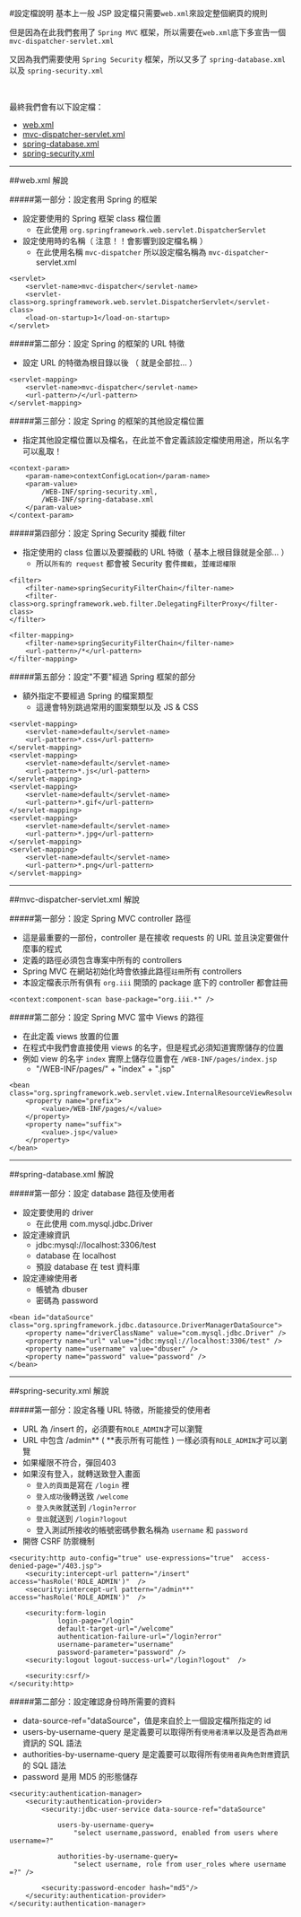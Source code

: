 #設定檔說明
基本上一般 JSP 設定檔只需要`web.xml`來設定整個網頁的規則

但是因為在此我們套用了 `Spring MVC` 框架，所以需要在`web.xml`底下多宣告一個`mvc-dispatcher-servlet.xml`

又因為我們需要使用 `Spring Security` 框架，所以又多了 `spring-database.xml` 以及 `spring-security.xml`

<br>

最終我們會有以下設定檔：

* [web.xml](#web.xml)
* [mvc-dispatcher-servlet.xml](#mvc-dispatcher-servlet.xml)
* [spring-database.xml](#spring-database.xml)
* [spring-security.xml](#spring-security.xml)

-----------------------------------------------

##<a id="web.xml"></a>web.xml 解說

#####第一部分：設定套用 Spring 的框架

* 設定要使用的 Spring 框架 class 檔位置
	* 在此使用 `org.springframework.web.servlet.DispatcherServlet`
* 設定使用時的名稱（ 注意！！會影響到設定檔名稱 ）
	* 在此使用名稱 `mvc-dispatcher` 所以設定檔名稱為 `mvc-dispatcher`-servlet.xml

```
<servlet>
	<servlet-name>mvc-dispatcher</servlet-name>
	<servlet-class>org.springframework.web.servlet.DispatcherServlet</servlet-class>
	<load-on-startup>1</load-on-startup>
</servlet>
```


#####第二部分：設定 Spring 的框架的 URL 特徵

* 設定 URL 的特徵為根目錄以後 （ 就是全部拉... ）

```
<servlet-mapping>
	<servlet-name>mvc-dispatcher</servlet-name>
	<url-pattern>/</url-pattern>
</servlet-mapping>
```


#####第三部分：設定 Spring 的框架的其他設定檔位置

* 指定其他設定檔位置以及檔名，在此並不會定義該設定檔使用用途，所以名字可以亂取！

```
<context-param>
	<param-name>contextConfigLocation</param-name>
	<param-value>
		/WEB-INF/spring-security.xml,
		/WEB-INF/spring-database.xml
	</param-value>
</context-param>
```


#####第四部分：設定 Spring Security 攔截 filter

* 指定使用的 class 位置以及要攔截的 URL 特徵（ 基本上根目錄就是全部... ）
	* 所以`所有的 request` 都會被 Security 套件`攔截`，並`確認權限`
	
```
<filter>
	<filter-name>springSecurityFilterChain</filter-name>
	<filter-class>org.springframework.web.filter.DelegatingFilterProxy</filter-class>
</filter>

<filter-mapping>
	<filter-name>springSecurityFilterChain</filter-name>
	<url-pattern>/*</url-pattern>
</filter-mapping>
```



#####第五部分：設定"不要"經過 Spring 框架的部分

* 額外指定不要經過 Spring 的檔案類型
	* 這邊會特別跳過常用的圖案類型以及 JS & CSS

```
<servlet-mapping>
	<servlet-name>default</servlet-name>
	<url-pattern>*.css</url-pattern>
</servlet-mapping>
<servlet-mapping>
	<servlet-name>default</servlet-name>
	<url-pattern>*.js</url-pattern>
</servlet-mapping>
<servlet-mapping>
	<servlet-name>default</servlet-name>
	<url-pattern>*.gif</url-pattern>
</servlet-mapping>
<servlet-mapping>
	<servlet-name>default</servlet-name>
	<url-pattern>*.jpg</url-pattern>
</servlet-mapping>
<servlet-mapping>
	<servlet-name>default</servlet-name>
	<url-pattern>*.png</url-pattern>
</servlet-mapping>
```
-------------------------------------------------------------

##<a id="mvc-dispatcher-servlet.xml"></a>mvc-dispatcher-servlet.xml 解說

#####第一部分：設定 Spring MVC controller 路徑

* 這是最重要的一部份，controller 是在接收 requests 的 URL 並且決定要做什麼事的程式
* 定義的路徑必須包含專案中所有的 controllers
* Spring MVC 在網站初始化時會依據此路徑`註冊`所有 controllers
* 本設定檔表示所有俱有 `org.iii` 開頭的 package 底下的 controller 都會註冊
	
```
<context:component-scan base-package="org.iii.*" />
```

#####第二部分：設定 Spring MVC 當中 Views 的路徑

* 在此定義 views 放置的位置
* 在程式中我們會直接使用 views 的名字，但是程式必須知道實際儲存的位置
* 例如 view 的名字 `index` 實際上儲存位置會在 `/WEB-INF/pages/index.jsp`
	* "/WEB-INF/pages/" + "index" + ".jsp"
	
```
<bean class="org.springframework.web.servlet.view.InternalResourceViewResolver">
	<property name="prefix">
		<value>/WEB-INF/pages/</value>
	</property>
	<property name="suffix">
		<value>.jsp</value>
	</property>
</bean>
```

-------------------------------------------------------------

##<a id="spring-database.xml"></a>spring-database.xml 解說

#####第一部分：設定 database 路徑及使用者

* 設定要使用的 driver 
	* 在此使用 com.mysql.jdbc.Driver
* 設定連線資訊 
	* jdbc:mysql://localhost:3306/test
	* database 在 localhost
	* 預設 database 在 test 資料庫
* 設定連線使用者
	* 帳號為 dbuser
	* 密碼為 password

```
<bean id="dataSource" class="org.springframework.jdbc.datasource.DriverManagerDataSource">
	<property name="driverClassName" value="com.mysql.jdbc.Driver" />
	<property name="url" value="jdbc:mysql://localhost:3306/test" />
	<property name="username" value="dbuser" />
	<property name="password" value="password" />
</bean>
```

-------------------------------------------------------------

##<a id="spring-security.xml"></a>spring-security.xml 解說

#####第一部分：設定各種 URL 特徵，所能接受的使用者

* URL 為 /insert 的，必須要有`ROLE_ADMIN`才可以瀏覽
* URL 中包含 /admin\*\* ( \*\*表示所有可能性 ) 一樣必須有`ROLE_ADMIN`才可以瀏覽
* 如果權限不符合，彈回403
* 如果沒有登入，就轉送致登入畫面
	* `登入的頁面`是寫在 `/login` 裡
	* `登入成功`後轉送致 `/welcome`
	* `登入失敗`就送到 `/login?error`
	* `登出`就送到 `/login?logout`
	* 登入測試所接收的帳號密碼參數名稱為 `username` 和 `password`
* 開啓 CSRF 防禦機制


```
<security:http auto-config="true" use-expressions="true"  access-denied-page="/403.jsp">
	<security:intercept-url pattern="/insert" access="hasRole('ROLE_ADMIN')"  />  		
	<security:intercept-url pattern="/admin**" access="hasRole('ROLE_ADMIN')"  />  
	
	<security:form-login 
		    login-page="/login" 
		    default-target-url="/welcome" 
			authentication-failure-url="/login?error" 
			username-parameter="username"
			password-parameter="password" />
	<security:logout logout-success-url="/login?logout"  />
	
	<security:csrf/>
</security:http>
```

#####第二部分：設定確認身份時所需要的資料

* data-source-ref="dataSource"，值是來自於上一個設定檔所指定的 id
* users-by-username-query 是定義要可以取得所有`使用者清單`以及是否為`啟用`資訊的 SQL 語法
* authorities-by-username-query 是定義要可以取得所有`使用者與角色對應`資訊的 SQL 語法
* password 是用 MD5 的形態儲存


```
<security:authentication-manager>
	<security:authentication-provider>
		<security:jdbc-user-service data-source-ref="dataSource"
		
			users-by-username-query=
				"select username,password, enabled from users where username=?"
				
			authorities-by-username-query=
				"select username, role from user_roles where username =?" />
				
		<security:password-encoder hash="md5"/>  
	</security:authentication-provider>
</security:authentication-manager>
```



